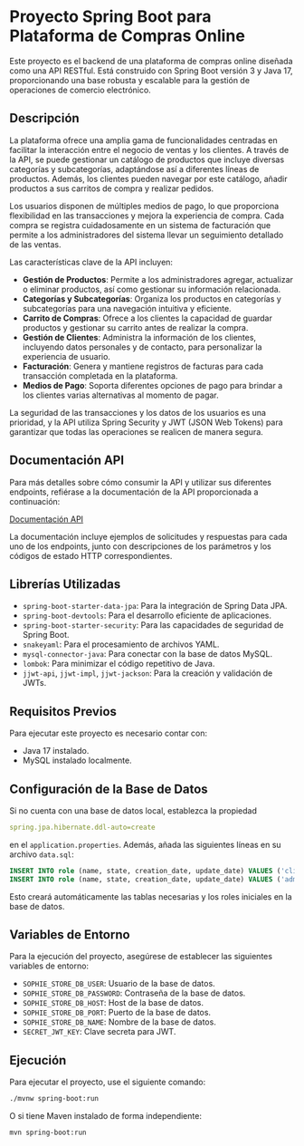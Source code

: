 # Proyecto Spring Boot para Plataforma de Compras Online

Este proyecto es el backend de una plataforma de compras online diseñada como una API RESTful. Está construido con Spring Boot versión 3 y Java 17, proporcionando una base robusta y escalable para la gestión de operaciones de comercio electrónico.

## Descripción

La plataforma ofrece una amplia gama de funcionalidades centradas en facilitar la interacción entre el negocio de ventas y los clientes. A través de la API, se puede gestionar un catálogo de productos que incluye diversas categorías y subcategorías, adaptándose así a diferentes líneas de productos. Además, los clientes pueden navegar por este catálogo, añadir productos a sus carritos de compra y realizar pedidos.

Los usuarios disponen de múltiples medios de pago, lo que proporciona flexibilidad en las transacciones y mejora la experiencia de compra. Cada compra se registra cuidadosamente en un sistema de facturación que permite a los administradores del sistema llevar un seguimiento detallado de las ventas.

Las características clave de la API incluyen:

- **Gestión de Productos**: Permite a los administradores agregar, actualizar o eliminar productos, así como gestionar su información relacionada.
- **Categorías y Subcategorías**: Organiza los productos en categorías y subcategorías para una navegación intuitiva y eficiente.
- **Carrito de Compras**: Ofrece a los clientes la capacidad de guardar productos y gestionar su carrito antes de realizar la compra.
- **Gestión de Clientes**: Administra la información de los clientes, incluyendo datos personales y de contacto, para personalizar la experiencia de usuario.
- **Facturación**: Genera y mantiene registros de facturas para cada transacción completada en la plataforma.
- **Medios de Pago**: Soporta diferentes opciones de pago para brindar a los clientes varias alternativas al momento de pagar.

La seguridad de las transacciones y los datos de los usuarios es una prioridad, y la API utiliza Spring Security y JWT (JSON Web Tokens) para garantizar que todas las operaciones se realicen de manera segura.

## Documentación API

Para más detalles sobre cómo consumir la API y utilizar sus diferentes endpoints, refiérase a la documentación de la API proporcionada a continuación:

[Documentación API](https://documenter.getpostman.com/view/21994524/2s9YRGyUzK)

La documentación incluye ejemplos de solicitudes y respuestas para cada uno de los endpoints, junto con descripciones de los parámetros y los códigos de estado HTTP correspondientes.

## Librerías Utilizadas

- `spring-boot-starter-data-jpa`: Para la integración de Spring Data JPA.
- `spring-boot-devtools`: Para el desarrollo eficiente de aplicaciones.
- `spring-boot-starter-security`: Para las capacidades de seguridad de Spring Boot.
- `snakeyaml`: Para el procesamiento de archivos YAML.
- `mysql-connector-java`: Para conectar con la base de datos MySQL.
- `lombok`: Para minimizar el código repetitivo de Java.
- `jjwt-api`, `jjwt-impl`, `jjwt-jackson`: Para la creación y validación de JWTs.

## Requisitos Previos

Para ejecutar este proyecto es necesario contar con:

- Java 17 instalado.
- MySQL instalado localmente.

## Configuración de la Base de Datos

Si no cuenta con una base de datos local, establezca la propiedad 
```yaml
spring.jpa.hibernate.ddl-auto=create
```

en el `application.properties`. Además, añada las siguientes líneas en su archivo `data.sql`:

```sql
INSERT INTO role (name, state, creation_date, update_date) VALUES ('client', 'active', NOW(), NOW());
INSERT INTO role (name, state, creation_date, update_date) VALUES ('admin', 'active', NOW(), NOW());
```

Esto creará automáticamente las tablas necesarias y los roles iniciales en la base de datos.

## Variables de Entorno

Para la ejecución del proyecto, asegúrese de establecer las siguientes variables de entorno:

- `SOPHIE_STORE_DB_USER`: Usuario de la base de datos.
- `SOPHIE_STORE_DB_PASSWORD`: Contraseña de la base de datos.
- `SOPHIE_STORE_DB_HOST`: Host de la base de datos.
- `SOPHIE_STORE_DB_PORT`: Puerto de la base de datos.
- `SOPHIE_STORE_DB_NAME`: Nombre de la base de datos.
- `SECRET_JWT_KEY`: Clave secreta para JWT.

## Ejecución

Para ejecutar el proyecto, use el siguiente comando:

```bash
./mvnw spring-boot:run
```

O si tiene Maven instalado de forma independiente:

```bash
mvn spring-boot:run
```